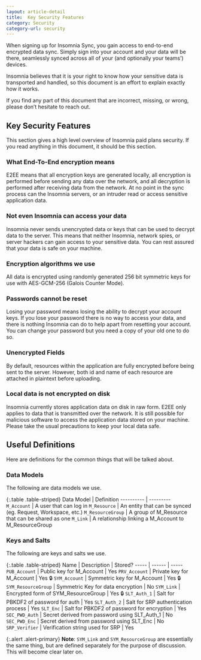 ```yaml
---
layout: article-detail
title:  Key Security Features
category: Security
category-url: security
---
```


When signing up for Insomnia Sync, you gain access to end-to-end encrypted data sync. Simply sign into your account and your data will be there, seamlessly synced across all of your (and optionally your teams’) devices.

Insomnia believes that it is your right to know how your sensitive data is transported and handled, so this document is an effort to explain exactly how it works.

If you find any part of this document that are incorrect, missing, or wrong, please don’t hesitate to reach out.

## Key Security Features
This section gives a high level overview of Insomnia paid plans security. If you read anything in this document, it should be this section.

### What End-To-End encryption means
E2EE means that all encryption keys are generated locally, all encryption is performed before sending any data over the network, and all decryption is performed after receiving data from the network. At no point in the sync process can the Insomnia servers, or an intruder read or access sensitive application data.

### Not even Insomnia can access your data
Insomnia never sends unencrypted data or keys that can be used to decrypt data to the server. This means that neither Insomnia, network spies, or server hackers can gain access to your sensitive data. You can rest assured that your data is safe on your machine.

### Encryption algorithms we use
All data is encrypted using randomly generated 256 bit symmetric keys for use with AES-GCM-256 (Galois Counter Mode).

### Passwords cannot be reset
Losing your password means losing the ability to decrypt your account keys. If you lose your password there is no way to access your data, and there is nothing Insomnia can do to help apart from resetting your account. You can change your password but you need a copy of your old one to do so.

### Unencrypted Fields
By default, resources within the application are fully encrypted before being sent to the server. However, both id and name of each resource are attached in plaintext before uploading.

### Local data is not encrypted on disk
Insomnia currently stores application data on disk in raw form. E2EE only applies to data that is transmitted over the network. It is still possible for malicious software to access the application data stored on your machine. Please take the usual precautions to keep your local data safe.

## Useful Definitions
Here are definitions for the common things that will be talked about.


### Data Models

The following are data models we use. 

{:.table .table-striped}
Data Model | Definition
---------- | ---------
`M_Account`	| A user that can log in
`M_Resource` |	An entity that can be synced (eg. Request, Workspace, etc.)
`M_ResourceGroup`	| A group of M_Resource that can be shared as one
`M_Link` | A relationship linking a M_Account to M_ResourceGroup


### Keys and Salts

The following are keys and salts we use. 

{:.table .table-striped}
Name |	Description	| Stored?
----- | ------ | -----
`PUB_Account` |	Public key for M_Account |	Yes
`PRV_Account`	| Private key for M_Account	| Yes 🔒
`SYM_Account`	| Symmetric key for M_Account |	Yes 🔒
`SYM_ResourceGroup`	| Symmetric Key for data encryption	 | No
`SYM_Link` | Encrypted form of SYM_ResourceGroup |	Yes 🔒
`SLT_Auth_1` |	Salt for PBKDF2 of password for auth |	Yes
`SLT_Auth_2` |	Salt for SRP authentication process |	Yes
`SLT_Enc`	| Salt for PBKDF2 of password for encryption |	Yes
`SEC_PWD_Auth` |	Secret derived from password using SLT_Auth_1 | No
`SEC_PWD_Enc`	| Secret derived from password using SLT_Enc |	No
`SRP_Verifier` | Verification string used for SRP	| Yes

{:.alert .alert-primary}
**Note**: `SYM_Link` and `SYM_ResourceGroup` are essentially the same thing, but are defined separately for the purpose of discussion. This will become clear later on.